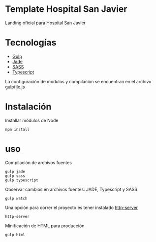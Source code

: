 # Template Hospital San Javier

Landing oficial para Hospital San Javier


# Tecnologías

* [Gulp](https://gulpjs.com/)
* [Jade](http://jade-lang.com/)
* [SASS](http://sass-lang.com/)
* [Typescript](https://www.typescriptlang.org/)


La configuración de módulos y compilación se encuentran en el archivo gulpfile.js


# Instalación

Installar módulos de Node

```
npm install

```

# uso

Compilación de archivos fuentes

```
gulp jade
gulp sass
gulp typescript

```


Observar cambios en archivos fuentes: JADE, Typescript y SASS

```
gulp watch

```


Una opción para correr el proyecto es tener instalado [http-server](https://www.npmjs.com/package/http-server)

```
http-server

```


Minificación de HTML para producción

```
gulp html

```


